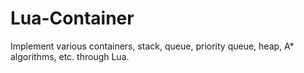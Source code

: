 # Lua-Container
Implement various containers, stack, queue, priority queue, heap, A* algorithms, etc. through Lua.
